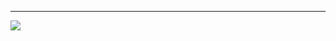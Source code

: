 <div align="center">

</div>

<div align="center">


</div>

---

![](http://github-profile-summary-cards.vercel.app/api/cards/profile-details?username=pruthvesh&theme=default)


